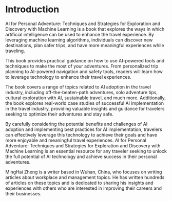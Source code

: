 # Introduction

AI for Personal Adventure: Techniques and Strategies for Exploration and Discovery with Machine Learning is a book that explores the ways in which artificial intelligence can be used to enhance the travel experience. By leveraging machine learning algorithms, individuals can discover new destinations, plan safer trips, and have more meaningful experiences while traveling.

This book provides practical guidance on how to use AI-powered tools and techniques to make the most of your adventures. From personalized trip planning to AI-powered navigation and safety tools, readers will learn how to leverage technology to enhance their travel experiences.

The book covers a range of topics related to AI adoption in the travel industry, including off-the-beaten-path adventures, solo adventure tips, cultural exploration with AI, sustainable travel, and much more. Additionally, the book explores real-world case studies of successful AI implementation in the travel industry, providing valuable insights and guidance for travelers seeking to optimize their adventures and stay safe.

By carefully considering the potential benefits and challenges of AI adoption and implementing best practices for AI implementation, travelers can effectively leverage this technology to achieve their goals and have more enjoyable and meaningful travel experiences. AI for Personal Adventure: Techniques and Strategies for Exploration and Discovery with Machine Learning is an essential resource for any traveler seeking to unlock the full potential of AI technology and achieve success in their personal adventures.

MingHai Zheng is a writer based in Wuhan, China, who focuses on writing articles about workplace and management topics. He has written hundreds of articles on these topics and is dedicated to sharing his insights and experiences with others who are interested in improving their careers and their businesses.
